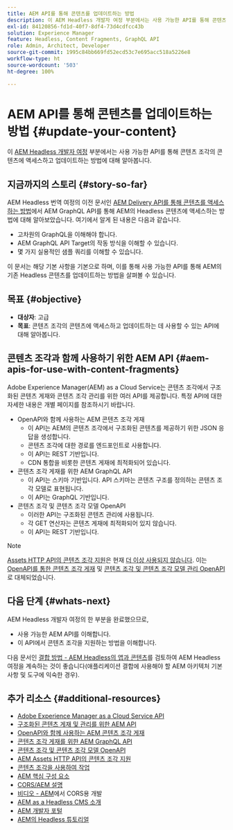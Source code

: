 ```yaml
---
title: AEM API를 통해 콘텐츠를 업데이트하는 방법
description: 이 AEM Headless 개발자 여정 부분에서는 사용 가능한 API를 통해 콘텐츠 조각의 콘텐츠에 액세스하고 업데이트하는 방법에 대해 알아봅니다.
exl-id: 84120856-fd1d-40f7-8df4-73d4cdfcc43b
solution: Experience Manager
feature: Headless, Content Fragments, GraphQL API
role: Admin, Architect, Developer
source-git-commit: 1995c84bb669fd52ecd53c7e695acc518a5226e8
workflow-type: ht
source-wordcount: '503'
ht-degree: 100%

---
```


# AEM API를 통해 콘텐츠를 업데이트하는 방법 {#update-your-content}

이 [AEM Headless 개발자 여정](overview.md) 부분에서는 사용 가능한 API를 통해 콘텐츠 조각의 콘텐츠에 액세스하고 업데이트하는 방법에 대해 알아봅니다.

## 지금까지의 스토리 {#story-so-far}

AEM Headless 번역 여정의 이전 문서인 [AEM Delivery API를 통해 콘텐츠를 액세스하는 방법](access-your-content.md)에서 AEM GraphQL API를 통해 AEM의 Headless 콘텐츠에 액세스하는 방법에 대해 알아보았습니다. 여기에서 알게 된 내용은 다음과 같습니다.

* 고차원의 GraphQL을 이해해야 합니다.
* AEM GraphQL API Target의 작동 방식을 이해할 수 있습니다.
* 몇 가지 실용적인 샘플 쿼리를 이해할 수 있습니다.

이 문서는 해당 기본 사항을 기본으로 하며, 이를 통해 사용 가능한 API를 통해 AEM의 기존 Headless 콘텐츠를 업데이트하는 방법을 살펴볼 수 있습니다.

## 목표 {#objective}

* **대상자**: 고급
* **목표**: 콘텐츠 조각의 콘텐츠에 액세스하고 업데이트하는 데 사용할 수 있는 API에 대해 알아봅니다.

## 콘텐츠 조각과 함께 사용하기 위한 AEM API {#aem-apis-for-use-with-content-fragments}

Adobe Experience Manager(AEM) as a Cloud Service는 콘텐츠 조각에서 구조화된 콘텐츠 게재와 콘텐츠 조각 관리를 위한 여러 API를 제공합니다. 특정 API에 대한 자세한 내용은 개별 페이지를 참조하시기 바랍니다.

* OpenAPI와 함께 사용하는 AEM 콘텐츠 조각 게재
   * 이 API는 AEM의 콘텐츠 조각에서 구조화된 콘텐츠를 제공하기 위한 JSON 응답을 생성합니다.
   * 콘텐츠 조각에 대한 경로를 엔드포인트로 사용합니다.
   * 이 API는 REST 기반입니다.
   * CDN 통합을 비롯한 콘텐츠 게재에 최적화되어 있습니다.
* 콘텐츠 조각 게재를 위한 AEM GraphQL API
   * 이 API는 스키마 기반입니다. API 스키마는 콘텐츠 구조를 정의하는 콘텐츠 조각 모델로 표현됩니다.
   * 이 API는 GraphQL 기반입니다.
* 콘텐츠 조각 및 콘텐츠 조각 모델 OpenAPI
   * 이러한 API는 구조화된 콘텐츠 관리에 사용됩니다.
   * 각 GET 연산자는 콘텐츠 게재에 최적화되어 있지 않습니다.
   * 이 API는 REST 기반입니다.

>[!NOTE]
>
>[Assets HTTP API의 콘텐츠 조각 지원](/help/assets/content-fragments/assets-api-content-fragments.md)은 현재 [더 이상 사용되지 않습니다](/help/release-notes/deprecated-removed-features.md). 이는 [OpenAPI를 통한 콘텐츠 조각 게재](/help/headless/aem-content-fragment-delivery-with-openapi.md) 및 [콘텐츠 조각 및 콘텐츠 조각 모델 관리 OpenAPI](/help/headless/content-fragment-openapis.md)로 대체되었습니다.

## 다음 단계 {#whats-next}

AEM Headless 개발자 여정의 한 부분을 완료했으므로,

* 사용 가능한 AEM API를 이해합니다.
* 이 API에서 콘텐츠 조각을 지원하는 방법을 이해합니다.

다음 문서인 [결합 방법 - AEM Headless의 앱과 콘텐츠](put-it-all-together.md)를 검토하여 AEM Headless 여정을 계속하는 것이 좋습니다(애플리케이션 결합에 사용해야 할 AEM 아키텍처 기본 사항 및 도구에 익숙한 경우).

## 추가 리소스 {#additional-resources}

* [Adobe Experience Manager as a Cloud Service API](https://developer.adobe.com/experience-cloud/experience-manager-apis/)
* [구조화된 콘텐츠 게재 및 관리를 위한 AEM API](/help/headless/apis-headless-and-content-fragments.md)
* [OpenAPI와 함께 사용하는 AEM 콘텐츠 조각 게재](/help/headless/aem-content-fragment-delivery-with-openapi.md)
* [콘텐츠 조각 게재를 위한 AEM GraphQL API](/help/headless/graphql-api/content-fragments.md)
* [콘텐츠 조각 및 콘텐츠 조각 모델 OpenAPI](/help/headless/content-fragment-openapis.md)
* [AEM Assets HTTP API의 콘텐츠 조각 지원](/help/assets/content-fragments/assets-api-content-fragments.md)
* [콘텐츠 조각을 사용하여 작업](/help/sites-cloud/administering/content-fragments/overview.md)
* [AEM 핵심 구성 요소](https://experienceleague.adobe.com/docs/experience-manager-core-components/using/introduction.html?lang=ko)
* [CORS/AEM 설명](https://helpx.adobe.com/kr/experience-manager/kt/platform-repository/using/cors-security-article-understand.html)
* [비디오 - AEM](https://helpx.adobe.com/kr/experience-manager/kt/platform-repository/using/cors-security-technical-video-develop.html)에서 CORS용 개발
* [AEM as a Headless CMS 소개](/help/headless/introduction.md)
* [AEM 개발자 포털](https://experienceleague.adobe.com/landing/experience-manager/headless/developer.html?lang=ko)
* [AEM의 Headless 튜토리얼](https://experienceleague.adobe.com/docs/experience-manager-learn/getting-started-with-aem-headless/overview.html?lang=ko)

